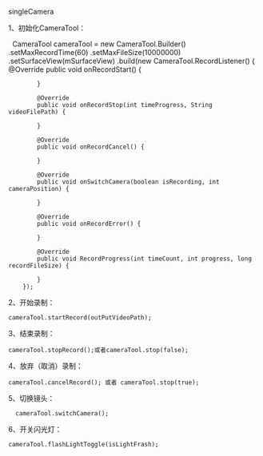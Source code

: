 singleCamera

1、初始化CameraTool：


      CameraTool cameraTool = new CameraTool.Builder()
      .setMaxRecordTime(60)
      .setMaxFileSize(10000000)
      .setSurfaceView(mSurfaceView)
      .build(new CameraTool.RecordListener() {
            @Override
            public void onRecordStart() {

            }

            @Override
            public void onRecordStop(int timeProgress, String videoFilePath) {

            }

            @Override
            public void onRecordCancel() {

            }

            @Override
            public void onSwitchCamera(boolean isRecording, int cameraPosition) {

            }

            @Override
            public void onRecordError() {

            }

            @Override
            public void RecordProgress(int timeCount, int progress, long recordFileSize) {

            }
        });

2、开始录制：

    cameraTool.startRecord(outPutVideoPath);
    
3、结束录制：

    cameraTool.stopRecord();或者cameraTool.stop(false);
    
4、放弃（取消）录制：

    cameraTool.cancelRecord(); 或者 cameraTool.stop(true);
    
5、切换镜头：

      cameraTool.switchCamera();
      
6、开关闪光灯：

    cameraTool.flashLightToggle(isLightFrash);
